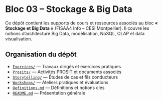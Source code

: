 # Bloc 03 – Stockage & Big Data

Ce dépôt contient les supports de cours et ressources associés au bloc **« Stockage et Big Data »** (FISAA4 Info – CESI Montpellier).
Il couvre les notions d’architecture Big Data, modélisation, NoSQL, OLAP et data visualisation.

## Organisation du dépôt

* [`Exercices/`](./Exercices) — Travaux dirigés et exercices pratiques
* [`Prosits/`](./Prosits) — Activités PROSIT et documents associés
* [`Storytelling/`](./Storytelling) — Études de cas et fils conducteurs
* [`Workshops/`](./Workshops) — Ateliers pratiques et évaluations
* [`Definitions.md`](./Definitions.md) — Définitions et notions clés
* [`README.md`](./README.md) — Présentation générale